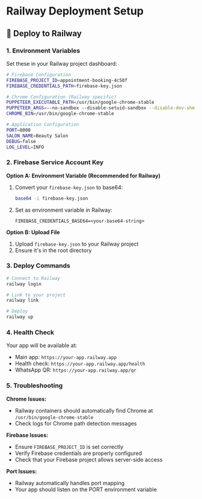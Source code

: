 # Railway Deployment Setup

## 🚀 Deploy to Railway

### 1. Environment Variables
Set these in your Railway project dashboard:

```bash
# Firebase Configuration
FIREBASE_PROJECT_ID=appointment-booking-4c50f
FIREBASE_CREDENTIALS_PATH=firebase-key.json

# Chrome Configuration (Railway specific)
PUPPETEER_EXECUTABLE_PATH=/usr/bin/google-chrome-stable
PUPPETEER_ARGS=--no-sandbox --disable-setuid-sandbox --disable-dev-shm-usage --disable-gpu --no-first-run --no-zygote --single-process --disable-extensions
CHROME_BIN=/usr/bin/google-chrome-stable

# Application Configuration
PORT=8000
SALON_NAME=Beauty Salon
DEBUG=false
LOG_LEVEL=INFO
```

### 2. Firebase Service Account Key

**Option A: Environment Variable (Recommended for Railway)**
1. Convert your `firebase-key.json` to base64:
   ```bash
   base64 -i firebase-key.json
   ```
2. Set as environment variable in Railway:
   ```
   FIREBASE_CREDENTIALS_BASE64=<your-base64-string>
   ```

**Option B: Upload File**
1. Upload `firebase-key.json` to your Railway project
2. Ensure it's in the root directory

### 3. Deploy Commands

```bash
# Connect to Railway
railway login

# Link to your project
railway link

# Deploy
railway up
```

### 4. Health Check
Your app will be available at:
- Main app: `https://your-app.railway.app`
- Health check: `https://your-app.railway.app/health`
- WhatsApp QR: `https://your-app.railway.app/qr`

### 5. Troubleshooting

**Chrome Issues:**
- Railway containers should automatically find Chrome at `/usr/bin/google-chrome-stable`
- Check logs for Chrome path detection messages

**Firebase Issues:**
- Ensure `FIREBASE_PROJECT_ID` is set correctly
- Verify Firebase credentials are properly configured
- Check that your Firebase project allows server-side access

**Port Issues:**
- Railway automatically handles port mapping
- Your app should listen on the PORT environment variable 